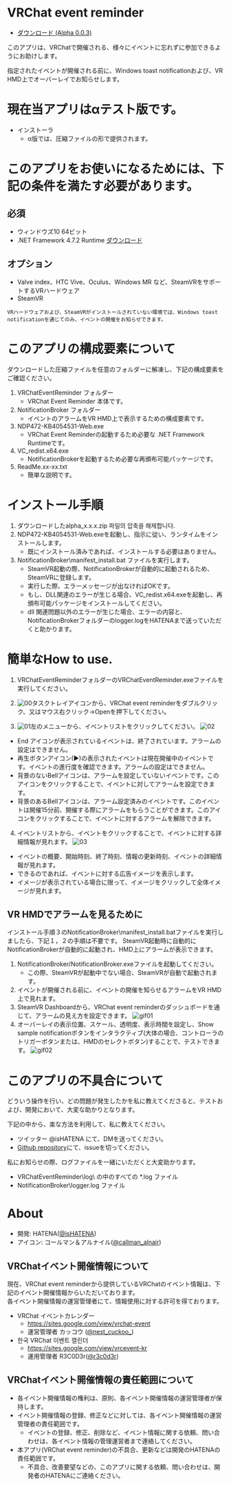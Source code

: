 VRChat event reminder
=====================

- [ダウンロード (Alpha 0.0.3)](https://github.com/Kyeong-min/VRChat-event-reminder-client/releases/tag/0.0.3-alpha)

このアプリは、VRChatで開催される、様々にイベントに忘れずに参加できるようにお助けします。

指定されたイベントが開催される前に、Windows toast notificationおよび、VR HMD上でオーバーレイでお知らせします。

# 現在当アプリはαテスト版です。

- インストーラ
  - α版では、圧縮ファイルの形で提供されます。

# このアプリをお使いになるためには、下記の条件を満たす必要があります。

## 必須
- ウィンドウズ10 64ビット
- .NET Framework 4.7.2 Runtime [ダウンロード](http://go.microsoft.com/fwlink/?LinkId=863262)

## オプション
- Valve index、HTC Vive、Oculus、Windows MR など、SteamVRをサポートするVRハードウェア
- SteamVR

````
VRハードウェアおよび、SteamVRがインストールされていない環境では、Windows toast notificationを通じてのみ、イベントの開催をお知らせできます。
````

# このアプリの構成要素について
ダウンロードした圧縮ファイルを任意のフォルダーに解凍し、下記の構成要素をご確認ください。

1. VRChatEventReminder フォルダー
   * VRChat Event Reminder 本体です。
2. NotificationBroker フォルダー
   * イベントのアラームをVR HMD上で表示するための構成要素です。
3. NDP472-KB4054531-Web.exe
   * VRChat Event Reminderの起動するため必要な .NET Framework Runtimeです。
4. VC_redist.x64.exe
   * NotificationBrokerを起動するため必要な再頒布可能パッケージです。
5. ReadMe.xx-xx.txt
   * 簡単な説明です。

# インストール手順
1. ダウンロードしたalpha_x.x.x.zip 파일의 압축을 해제합니다.
2. NDP472-KB4054531-Web.exeを起動し、指示に従い、ランタイムをインストールします。
   * 既にインストール済みであれば、インストールする必要はありません。
3. NotificationBroker\manifest_install.bat ファイルを実行します。
   * SteamVR起動の際、NotificationBrokerが自動的に起動されるため、SteamVRに登録します。
   * 実行した際、エラーメッセージが出なければOKです。
   * もし、DLL関連のエラーが生じる場合、VC_redist.x64.exeを起動し、再頒布可能パッケージをインストールしてください。
   * dll 関連問題以外のエラーが生じた場合、エラーの内容と、NotificationBrokerフォルダーのlogger.logをHATENAまで送っていただくと助かります。

# 簡単なHow to use.
1. VRChatEventReminderフォルダーのVRChatEventReminder.exeファイルを実行してください。

2. ![00](image/100.jpg)タスクトレイアイコンから、VRChat event reminderをダブルクリック、又はマウス右クリック→Openを押下してください。

3. ![01](image/jp/01.JPG)左のメニューから、イベントリストをクリックしてください。
![02](image/jp/02.JPG)
  - End アイコンが表示されているイベントは、終了されています。アラームの設定はできません。
  - 再生ボタンアイコン(▶)の表示されたイベントは現在開催中のイベントです。イベントの進行度を確認できます。アラームの設定はできません。
  - 背景のないBellアイコンは、アラームを設定していないイベントです。このアイコンをクリックすることで、イベントに対してアラームを設定できます。
  - 背景のあるBellアイコンは、アラーム設定済みのイベントです。このイベントは開催15分前、開催する際にアラームをもらうことができます。このアイコンをクリックすることで、イベントに対するアラームを解除できます。
4. イベントリストから、イベントをクリックすることで、イベントに対する詳細情報が見れます。
![03](image/jp/03.jpg)
  - イベントの概要、開始時刻、終了時刻、情報の更新時刻、イベントの詳細情報が見れます。
  - できるのであれば、イベントに対する広告イメージを表示します。
  - イメージが表示されている場合に限って、イメージをクリックして全体イメージが見れます。

## VR HMDでアラームを見るために
インストール手順３のNotificationBroker\manifest_install.batファイルを実行しましたら、下記１，２の手順は不要です。
SteamVR起動時に自動的にNotificationBrokerが自動的に起動され、HMD上にアラームが表示できます。

1. NotificationBroker/NotificationBroker.exeファイルを起動してください。
   - この際、SteamVRが起動中でない場合、SteamVRが自動で起動されます。
2. イベントが開催される前に、イベントの開催を知らせるアラームをVR HMD上で見れます。
3. SteamVR Dashboardから、VRChat event reminderのダッシュボードを通じて、アラームの見え方を設定できます。
![gif01](image/001.gif)
4. オーバーレイの表示位置、スケール、透明度、表示時間を設定し、Show sample notificationボタンをインタラクティブ(大体の場合、コントローラのトリガーボタンまたは、HMDのセレクトボタン)することで、テストできます。
![gif02](image/002.gif)

# このアプリの不具合について
どういう操作を行い、どの問題が発生したかを私に教えてくださると、テストおよび、開発において、大変な助かりとなります。

下記の中から、楽な方法を利用して、私に教えてください。

- ツイッター @isHATENA にて、DMを送ってください。
- [Github repository](https://github.com/Kyeong-min/VRChat-event-reminder-client/issues)にて、issueを切ってください。

私にお知らせの際、ログファイルを一緒にいただくと大変助かります。
- VRChatEventReminder\log\ の中のすべての *.log ファイル
- NotificationBroker\logger.log ファイル

# About
- 開発: HATENA([@isHATENA](https://twitter.com/isHATENA))
- アイコン: コールマン＆アルナイル([@callman_alnair](https://twitter.com/callman_alnair))

## VRChatイベント開催情報について
現在、VRChat event reminderから提供しているVRChatのイベント情報は、下記のイベント開催情報からいただいております。   
各イベント開催情報の運営管理者にて、情報使用に対する許可を得ております。
- VRChat イベントカレンダー
  - https://sites.google.com/view/vrchat-event
  - 運営管理者 カッコウ ([@nest_cuckoo_](https://twitter.com/nest_cuckoo_))
- 한국 VRChat 이벤트 캘린더
  - https://sites.google.com/view/vrcevent-kr
  - 運用管理者 R3C0D3r([@r3c0d3r](https://twitter.com/r3c0d3r))

## VRChatイベント開催情報の責任範囲について
- 各イベント開催情報の権利は、原則、各イベント開催情報の運営管理者が保持します。
- イベント開催情報の登録、修正などに対しては、各イベント開催情報の運営管理者の責任範囲です。
  - イベントの登録、修正、削除など、イベント情報に関する依頼、問い合わせは、各イベント情報の管理運営者まで連絡してください。
- 本アプリ(VRChat event reminder)の不具合、更新などは開発のHATENAの責任範囲です。
  - 不具合、改善要望などの、このアプリに関する依頼、問い合わせは、開発者のHATENAにご連絡ください。